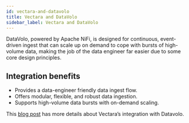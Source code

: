 ```yaml
---
id: vectara-and-datavolo
title: Vectara and DataVolo
sidebar_label: Vectara and DataVolo
---
```



DataVolo, powered by Apache NiFi, is designed for continuous, event-driven 
ingest that can scale up on demand to cope with bursts of high-volume data, 
making the job of the data engineer far easier due to some core design 
principles.

## Integration benefits

* Provides a data-engineer friendly data ingest flow.
* Offers modular, flexible, and robust data ingestion.
* Supports high-volume data bursts with on-demand scaling.

This [blog post](https://vectara.com/blog/building-genai-enterprise-apps-with-vectara-and-datavolo/) has more details about Vectara’s integration with Datavolo.